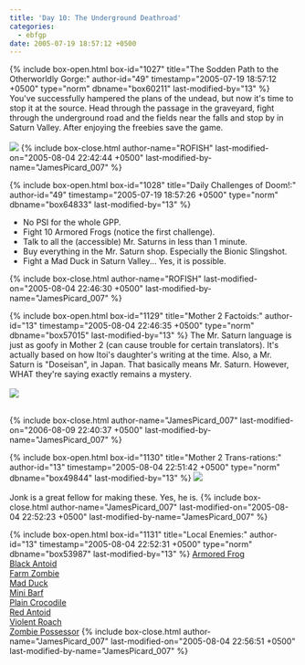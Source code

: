 ```yaml
---
title: 'Day 10: The Underground Deathroad'
categories:
  - ebfgp
date: 2005-07-19 18:57:12 +0500
---
```

{% include box-open.html box-id="1027" title="The Sodden Path to the Otherworldly Gorge:" author-id="49" timestamp="2005-07-19 18:57:12 +0500" type="norm" dbname="box60211" last-modified-by="13" %}
You've successfully hampered the plans of the undead, but now it's time to stop it at the source. Head through the passage in the graveyard, fight through the underground road and the fields near the falls and stop by in Saturn Valley. After enjoying the freebies save the game.<br /><br />
<img src="http://classic.starmen.net/ebfgp/img/eb10.png"/>
{% include box-close.html author-name="ROFISH" last-modified-on="2005-08-04 22:42:44 +0500" last-modified-by-name="JamesPicard_007" %}

{% include box-open.html box-id="1028" title="Daily Challenges of Doom!:" author-id="49" timestamp="2005-07-19 18:57:26 +0500" type="norm" dbname="box64833" last-modified-by="13" %}
<ul>
<li>No PSI for the whole GPP.</li>
<li>Fight 10 Armored Frogs (notice the first challenge).</li>
<li>Talk to all the (accessible) Mr. Saturns in less than 1 minute.</li>
<li>Buy everything in the Mr. Saturn shop. Especially the Bionic Slingshot.</li>
<li>Fight a Mad Duck in Saturn Valley... Yes, it is possible.</li>
</ul> 

	

{% include box-close.html author-name="ROFISH" last-modified-on="2005-08-04 22:46:30 +0500" last-modified-by-name="JamesPicard_007" %}

{% include box-open.html box-id="1129" title="Mother 2 Factoids:" author-id="13" timestamp="2005-08-04 22:46:35 +0500" type="norm" dbname="box57015" last-modified-by="13" %}
 The Mr. Saturn language is just as goofy in Mother 2 (can cause trouble for certain translators). It's actually based on how Itoi's daughter's writing at the time. Also, a Mr. Saturn is "Doseisan", in Japan. That basically means Mr. Saturn. However, WHAT they're saying exactly remains a mystery.<br /><br />
<img src="http://classic.starmen.net/ebfgp/img/mo10.gif"/><br /><br />

{% include box-close.html author-name="JamesPicard_007" last-modified-on="2006-08-09 22:40:37 +0500" last-modified-by-name="JamesPicard_007" %}

{% include box-open.html box-id="1130" title="Mother 2 Trans-rations:" author-id="13" timestamp="2005-08-04 22:51:42 +0500" type="norm" dbname="box49844" last-modified-by="13" %}
<img src="http://classic.starmen.net/ebfgp/trans/tr10.gif"/><br /><br />
Jonk is a great fellow for making these. Yes, he is. 
{% include box-close.html author-name="JamesPicard_007" last-modified-on="2005-08-04 22:52:23 +0500" last-modified-by-name="JamesPicard_007" %}

{% include box-open.html box-id="1131" title="Local Enemies:" author-id="13" timestamp="2005-08-04 22:52:31 +0500" type="norm" dbname="box53987" last-modified-by="13" %}
<a href="http://starmen.net/mother2/ebdb/enemies.php?enemy=2">Armored Frog</a><br />
<a href="http://starmen.net/mother2/ebdb/enemies.php?enemy=4">Black Antoid</a><br />
<a href="http://starmen.net/mother2/ebdb/enemies.php?enemy=221">Farm Zombie</a><br />
<a href="http://starmen.net/mother2/ebdb/enemies.php?enemy=87">Mad Duck</a><br />
<a href="http://starmen.net/mother2/ebdb/enemies.php?enemy=225">Mini Barf</a><br />
<a href="http://starmen.net/mother2/ebdb/enemies.php?enemy=153">Plain Crocodile</a><br />
<a href="http://starmen.net/mother2/ebdb/enemies.php?enemy=5">Red Antoid</a><br />
<a href="http://starmen.net/mother2/ebdb/enemies.php?enemy=58">Violent Roach</a><br />
<a href="http://starmen.net/mother2/ebdb/enemies.php?enemy=76">Zombie Possessor</a>
{% include box-close.html author-name="JamesPicard_007" last-modified-on="2005-08-04 22:56:51 +0500" last-modified-by-name="JamesPicard_007" %}
